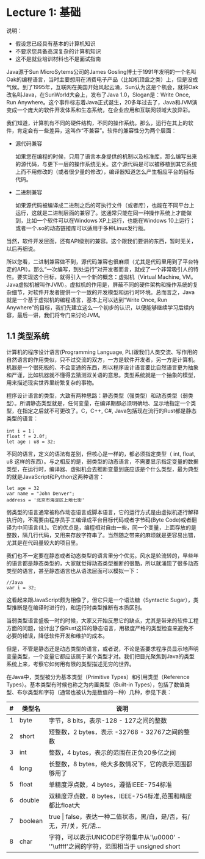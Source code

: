 # Lecture 1: 基础

说明：

- 假设您已经具有基本的计算机知识
- 不要求您具备高深复杂的计算机知识
- 这不是就业培训材料也不是面试指南



Java源于Sun MicroSytems公司的James Gosling博士于1991年发明的一个名叫Oak的编程语言，当时主要想用在消费电子产品（比如机顶盒之类）上，但是没成气候。到了1995年，互联网在美国开始风起云涌，Sun认为这是个机会，就将Oak改名叫Java，在SunWorld大会上，发布了Java 1.0，Slogan是：Write Once, Run Anywhere。这个事件标志着Java正式诞生，20多年过去了，Java和JVM演变成一个庞大的软件开发体系和生态系统，在企业应用和互联网领域大放异彩。

我们知道，计算机有不同的硬件结构，不同的操作系统。那么，运行在其上的软件，肯定会有一些差异，这叫作“不兼容”。软件的兼容性分为两个层面：

- 源代码兼容

  如果您在编程的时候，只用了语言本身提供的机制以及标准库，那么编写出来的源代码，与更下一层的操作系统无关。这个源代码是可以被移植到其它系统上而不用修改的（或者很少量的修改），编译器知道怎么产生相应平台的目标代码。

- 二进制兼容

  如果源代码被编译成二进制之后的可执行文件（或者库），也能在不同平台上运行，这就是二进制层面的兼容了。这通常只能在同一种操作系统上才能做到，比如一个软件可以在Windows XP上运行，也能在Windows 10上运行；或者一个.so的动态链接库可以适用于多种Linux发行版。

当然，软件开发层面，还有API级别的兼容。这个跟我们要讲的东西，暂时无关，以后再细说。

所以您看，二进制兼容做不到，源代码兼容也很麻烦（尤其是代码里用到了平台特定的API）。那么“一次编写，到处运行”对开发者而言，就成了一个非常吸引人的特性。要实现这个目标，就得引入一个新的概念：虚拟机（Virtual Machine, VM。Java虚拟机被叫作JVM）。虚拟机的作用是，屏蔽不同的硬件架构和操作系统的复杂细节，对软件开发者提供一个一致的开发模型和运行时环境。总而言之，Java就是一个基于虚拟机的编程语言，基本上可以达到“Write Once, Run Anywhere”的目标，我们先建立这么一个初步的认识，以便能够继续学习后续内容，最后一讲，我们将专门来讨论JVM。

## 1.1 类型系统

计算机的程序设计语言(Programming Language, PL)跟我们人类交流、写作用的自然语言的作用类似，只不过交流的双方，一方是软件开发者，另一方是计算机。机器是一个很死板的、不会变通的东西，所以程序设计语言要比自然语言更为抽象和严谨，比如机器就不懂得去猜测双关语的意思。类型系统就是一个抽象的模型，用来描述现实世界里纷繁复杂的事物。

程序设计语言的类型，大致有两种思路：静态类型（强类型）和动态类型（弱类型）。所谓静态类型就是，任何变量，在编译期都必须明确地、显示地指定一个类型，在指定之后就不可更改了。C，C++, C#, Java包括现在流行的Rust都是静态类型的语言：

```
int i = 1；
float f = 2.0f;
let age : u8 = 32;
```

不同的语言，定义的语法有差别，但核心是一样的，都必须指定类型（ int, float, u8 这样的东西）。与之相反的是，弱类型的动态语言，不需要显示指定变量的数据类型，在运行时，编译器、虚拟机会去推断变量到底应该是个什么类型，最为典型的就是JavaScript和Python这两种语言：

```
let age = 32
var name = "John Denver";
address = '北京市海淀区上地七街'
```

弱类型的语言通常被称作动态语言或脚本语言，它的运行方式是由虚拟机逐行解释执行的，不需要由程序员手工编译成平台目标代码或者字节码(Byte Code)或者翻译为中间语言(IL)。它的优点是，编程相对自由一些，同一个变量，上面存放的是整数，隔几行代码，又用来存放字符串了。当然随之带来的麻烦就是更容易出错，尤其是在代码量较大的项目里。

我们也不一定要在静态或者动态类型的语言里分个优劣。风水是轮流转的，早些年的语言都是静态类型的，大家就觉得动态类型推断的很酷，所以就涌现了很多动态类型的语言，甚至静态语言也从语法层面可以模拟一下：

```
//Java
var i = 32;
```

这看起来跟JavaScript颇为相像了，但它只是一个语法糖（Syntactic Sugar），类型推断是在编译时进行的，和运行时类型推断有本质区别。

当弱类型语言盛极一时的时候，大家又开始反思它的缺点，尤其是带来的软件工程方面的问题，设计出了像Rust这样的静态语言，用极度严格的类型检查来避免不必要的错误，降低软件开发和维护的成本。

但是，不管是静态还是动态类型的语言，或者说，不论是否要求程序员显示地声明变量类型，一个变量它都应该属于某个类型才对。我们把目光聚焦到Java的类型系统上来，考察它如何用有限的类型描述无穷的世界。

在Java中，类型被分为基本类型（Primitive Types）和引用类型（Reference Types）。基本类型有时候也称之为内置类型（Built-in Types），包括了数值类型、布尔类型和字符（通常也被认为是数值的一种）几种，参见下表：

| #    | 类型名  | 说明                                                         |
| ---- | ------- | ------------------------------------------------------------ |
| 1    | byte    | 字节，8 bits，表示-128 - 127之间的整数                       |
| 2    | short   | 短整数，2 bytes，表示 -32768 - 32767之间的整数               |
| 3    | int     | 整数，4 bytes，表示的范围在正负20多亿之间                    |
| 4    | long    | 长整数，8 bytes，绝大多数情况下，它的表示范围都够用了        |
| 5    | float   | 单精度浮点数，4 bytes，遵循IEEE-754标准                      |
| 6    | double  | 双精度浮点数，8 bytes，IEEE-754标准,范围和精度都比float大    |
| 7    | boolean | true \| false，表达一种二值状态，黑/白，是/否，有/无，开/关，死/活... |
| 8    | char    | 字符，可以表示UNICODE字符集中从'\u0000' - ''\uffff'之间的字符，范围相当于 unsigned short |

